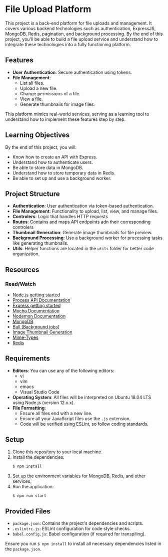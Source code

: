 # File Upload Platform

This project is a back-end platform for file uploads and management. It covers various backend technologies such as authentication, ExpressJS, MongoDB, Redis, pagination, and background processing. By the end of this project, you'll be able to build a file upload service and understand how to integrate these technologies into a fully functioning platform.

## Features

- **User Authentication**: Secure authentication using tokens.
- **File Management**:
  - List all files.
  - Upload a new file.
  - Change permissions of a file.
  - View a file.
  - Generate thumbnails for image files.
  
This platform mimics real-world services, serving as a learning tool to understand how to implement these features step by step.

## Learning Objectives

By the end of this project, you will:

- Know how to create an API with Express.
- Understand how to authenticate users.
- Be able to store data in MongoDB.
- Understand how to store temporary data in Redis.
- Be able to set up and use a background worker.

## Project Structure

- **Authentication**: User authentication via token-based authentication.
- **File Management**: Functionality to upload, list, view, and manage files.
- **Controlers**: Logic that handles HTTP requests
- **Routes**: Contains and maps API endpoints adn their corresponding controlers
- **Thumbnail Generation**: Generate image thumbnails for file preview.
- **Background Processing**: Use a background worker for processing tasks like generating thumbnails.
- **Utils**: Helper functions are located in the `utils` folder for better code organization.

## Resources

### Read/Watch

- [Node.js getting started](https://nodejs.org/en/docs/guides/)
- [Process API Documentation](https://nodejs.org/dist/latest-v12.x/docs/api/process.html)
- [Express getting started](https://expressjs.com/en/starter/installing.html)
- [Mocha Documentation](https://mochajs.org/)
- [Nodemon Documentation](https://www.npmjs.com/package/nodemon)
- [MongoDB](https://www.mongodb.com/)
- [Bull (Background jobs)](https://github.com/OptimalBits/bull)
- [Image Thumbnail Generation](https://www.npmjs.com/package/sharp)
- [Mime-Types](https://www.npmjs.com/package/mime-types)
- [Redis](https://redis.io/)

## Requirements

- **Editors**: You can use any of the following editors:
  - vi
  - vim
  - emacs
  - Visual Studio Code
- **Operating System**: All files will be interpreted on Ubuntu 18.04 LTS using Node.js (version 12.x.x).
- **File Formatting**:
  - Ensure all files end with a new line.
  - Ensure all your JavaScript files use the `.js` extension.
  - Code will be verified using ESLint, so follow coding standards.

## Setup

1. Clone this repository to your local machine.
2. Install the dependencies:
    ```bash
    $ npm install
    ```
3. Set up the environment variables for MongoDB, Redis, and other services.
4. Run the application:
    ```bash
    $ npm run start
    ```

## Provided Files

- `package.json`: Contains the project's dependencies and scripts.
- `.eslintrc.js`: ESLint configuration for code style checks.
- `babel.config.js`: Babel configuration (if required for transpiling).
  
Ensure you run `$ npm install` to install all necessary dependencies listed in the `package.json`.
